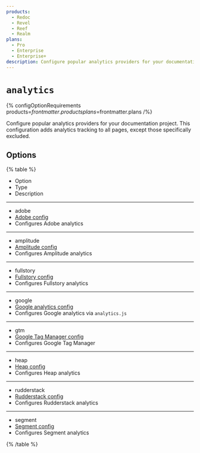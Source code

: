 ```yaml
---
products:
  - Redoc
  - Revel
  - Reef
  - Realm
plans:
  - Pro
  - Enterprise
  - Enterprise+
description: Configure popular analytics providers for your documentation project.
---
```

# `analytics`

{% configOptionRequirements products=$frontmatter.products plans=$frontmatter.plans /%}

Configure popular analytics providers for your documentation project.
This configuration adds analytics tracking to all pages, except those specifically excluded.

## Options

{% table %}

- Option
- Type
- Description

---

- adobe
- [Adobe config](./adobe.md)
- Configures Adobe analytics

---

- amplitude
- [Amplitude config](./amplitude.md)
- Configures Amplitude analytics

---

- fullstory
- [Fullstory config](./fullstory.md)
- Configures Fullstory analytics

---

- google
- [Google analytics config](./google.md)
- Configures Google analytics via `analytics.js`

---

- gtm
- [Google Tag Manager config](./gtm.md)
- Configures Google Tag Manager

---

- heap
- [Heap config](./heap.md)
- Configures Heap analytics

---

- rudderstack
- [Rudderstack config](./rudderstack.md)
- Configures Rudderstack analytics

---

- segment
- [Segment config](./segment.md)
- Configures Segment analytics

{% /table %}
